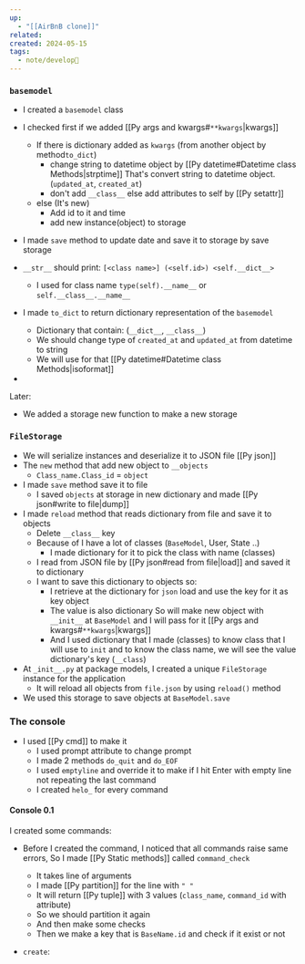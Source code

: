 ```yaml
---
up:
  - "[[AirBnB clone]]"
related: 
created: 2024-05-15
tags:
  - note/develop🍃
---
```


### `basemodel`
- I created a `basemodel` class
- I checked first if we added [[Py args and kwargs#`**kwargs`|kwargs]]
	- If there is dictionary added as `kwargs` (from another object by method`to_dict`)
		- change string to datetime object by [[Py datetime#Datetime class Methods|strptime]] That's convert string to datetime object. (`updated_at`, `created_at`)
		- don't add `__class__` else add attributes to self by [[Py setattr]]
	- else (It's new)
		- Add id to it and time
		- add new instance(object) to storage 

- I made `save` method to update date and save it to storage by save storage

- `__str__` should print: `[<class name>] (<self.id>) <self.__dict__>`
	- I used for class name `type(self).__name__` or `self.__class__.__name__`

- I made `to_dict` to return dictionary representation of the `basemodel`
	- Dictionary that contain: (`__dict__`, `__class__`)
	- We should change type of `created_at` and `updated_at` from datetime to string
	- We will use for that [[Py datetime#Datetime class Methods|isoformat]]

- 
Later:
- We added a storage new function to make a new storage

### `FileStorage`
- We will serialize instances and deserialize it to JSON file [[Py json]]
- The `new` method that add new object to `__objects`
	- `Class_name.Class_id` = `object`
- I made `save` method save it to file
	- I saved `objects` at storage in new dictionary and made [[Py json#write to file|dump]]
- I made `reload` method that reads dictionary from file and save it to objects
	- Delete `__class__` key
	- Because of I have a lot of classes (`BaseModel`, User, State ..)
		- I made dictionary for it to pick the class with name (classes)
	- I read from JSON file by [[Py json#read from file|load]] and saved it to dictionary
	- I want to save this dictionary to objects so:
		- I retrieve at the dictionary for `json` load and use the key for it as key object
		- The value is also dictionary So will make new object with `__init__` at `BaseModel` and I will pass for it [[Py args and kwargs#`**kwargs`|kwargs]]
		- And I used dictionary that I made (classes) to know class that I will use to `init` and to know the class name, we will see the value dictionary's key (`__class`)
- At `_init__.py` at package models, I created a unique `FileStorage` instance for the application
	- It will reload all objects from `file.json` by using `reload()` method
- We used this storage to save objects at `BaseModel.save` 

### The console
- I used [[Py cmd]] to make it
	- I used prompt attribute to change prompt
	- I made 2 methods `do_quit` and `do_EOF` 
	- I used `emptyline` and override it to make  if I hit Enter with empty line not repeating the last command
	- I created `helo_` for every command
#### Console 0.1
I created some commands:
- Before I created the command, I noticed that all commands raise same errors, So I made [[Py Static methods]] called `command_check`
	- It takes line of arguments
	- I made [[Py partition]] for the line with `" "`
	- It will return [[Py tuple]] with 3 values (`class_name`,  `command_id` with attribute)
	- So we should partition it again 
	- And then make some checks
	- Then we make a key that is `BaseName.id` and check if it exist or not

- `create`: 